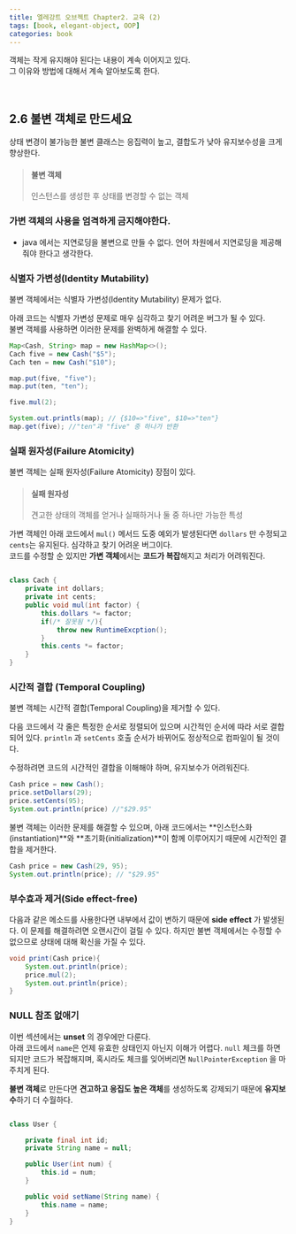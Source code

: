 ```yaml
---
title: 엘레강트 오브젝트 Chapter2. 교육 (2)
tags: [book, elegant-object, OOP]
categories: book
---
```


객체는 작게 유지해야 된다는 내용이 계속 이어지고 있다.  
그 이유와 방법에 대해서 계속 알아보도록 한다.  

<!--more-->
<br>

## 2.6 불변 객체로 만드세요

상태 변경이 불가능한 불변 클래스는 응집력이 높고, 결합도가 낮아 유지보수성을 크게 향상한다.

> #### 불변 객체
> 인스턴스를 생성한 후 상태를 변경할 수 없는 객체

### 가변 객체의 사용을 엄격하게 금지해야한다.
- java 에서는 지연로딩을 불변으로 만들 수 없다. 언어 차원에서 지연로딩을 제공해줘야 한다고 생각한다.

### 식별자 가변성(Identity Mutability)

불변 객체에서는 식별자 가변성(Identity Mutability) 문제가 없다.  

아래 코드는 식별자 가변성 문제로 매우 심각하고 찾기 어려운 버그가 될 수 있다.  
불변 객체를 사용하면 이러한 문제를 완벽하게 해결할 수 있다.

```java
Map<Cash, String> map = new HashMap<>();
Cach five = new Cash("$5");
Cach ten = new Cash("$10");

map.put(five, "five");
map.put(ten, "ten");

five.mul(2);

System.out.printls(map); // {$10=>"five", $10=>"ten"}
map.get(five); //"ten"과 "five" 중 하나가 반환
``` 

### 실패 원자성(Failure Atomicity)

불변 객체는 실패 원자성(Failure Atomicity) 장점이 있다.

> #### 실패 원자성
> 견고한 상태의 객체를 얻거나 실패하거나 둘 중 하나만 가능한 특성

가변 객체인 아래 코드에서 `mul()` 메서드 도중 예외가 발생된다면 `dollars` 만 수정되고 `cents`는 유지된다.
심각하고 찾기 어려운 버그이다.  
코드를 수정할 순 있지만 **가변 객체**에서는 **코드가 복잡**해지고 처리가 어려워진다. 

```java

class Cach {
    private int dollars;
    private int cents;
    public void mul(int factor) {
        this.dollars *= factor;
        if(/* 잘못됨 */){
            throw new RuntimeExcption();
        }
        this.cents *= factor;
    }
}

```

### 시간적 결합 (Temporal Coupling)

불변 객체는 시간적 결합(Temporal Coupling)을 제거할 수 있다.  

다음 코드에서 각 줄은 특정한 순서로 정렬되어 있으며 시간적인 순서에 따라 서로 결합되어 있다.
`println` 과 `setCents` 호출 순서가 바뀌어도 정상적으로 컴파일이 될 것이다.  

수정하려면 코드의 시간적인 결합을 이해해야 하며, 유지보수가 어려워진다. 

```java
Cash price = new Cash();
price.setDollars(29);
price.setCents(95);
System.out.println(price) //"$29.95"
```

불변 객체는 이러한 문제를 해결할 수 있으며, 
아래 코드에서는 **인스턴스화(instantiation)**와 **초기화(initialization)**이 함께 이루어지기 때문에 시간적인 결합을 제거한다.  

```java 
Cash price = new Cash(29, 95);
System.out.println(price); // "$29.95"
```

### 부수효과 제거(Side effect-free)

다음과 같은 메소드를 사용한다면 내부에서 값이 변하기 때문에 **side effect** 가 발생된다.
이 문제를 해결하려면 오랜시간이 걸릴 수 있다.
하지만 불변 객체에서는 수정할 수 없으므로 상태에 대해 확신을 가질 수 있다.

```java 
void print(Cash price){
    System.out.println(price);
    price.mul(2);
    System.out.println(price);    
}
```

### NULL 참조 없애기

이번 섹션에서는 **unset** 의 경우에만 다룬다.  
아래 코드에서 `name`은 언제 유효한 상태인지 아닌지 이해가 어렵다.
`null` 체크를 하면 되지만 코드가 복잡해지며, 혹시라도 체크를 잊어버리면 `NullPointerException` 을 마주치게 된다.  

**불변 객체**로 만든다면 **견고하고 응집도 높은 객체**를 생성하도록 강제되기 때문에 **유지보수**하기 더 수월하다.

```java 

class User {

    private final int id;
    private String name = null;

    public User(int num) {
        this.id = num;
    }

    public void setName(String name) {
        this.name = name;
    }
}

```
